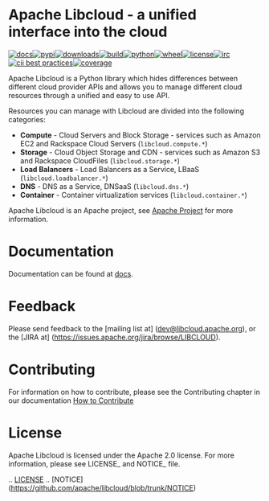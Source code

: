 Apache Libcloud - a unified interface into the cloud
====================================================

[![docs](https://img.shields.io/badge/docs-latest-brightgreen.svg?style=flat)](https://libcloud.readthedocs.org)[![pypi](https://img.shields.io/pypi/v/apache-libcloud.svg)](https://pypi.python.org/pypi/apache-libcloud/)[![downloads](https://img.shields.io/pypi/dm/apache-libcloud.svg)](https://pypi.python.org/pypi/apache-libcloud/)[![build](https://img.shields.io/travis/apache/libcloud/trunk.svg)](http://travis-ci.org/apache/libcloud)[![python](https://img.shields.io/pypi/pyversions/apache-libcloud.svg)](https://pypi.python.org/pypi/apache-libcloud/)[![wheel](https://img.shields.io/pypi/wheel/apache-libcloud.svg)](https://pypi.python.org/pypi/apache-libcloud/)[![license](https://img.shields.io/github/license/apache/libcloud.svg)](https://github.com/apache/libcloud/blob/trunk/LICENSE)[![irc](https://img.shields.io/irc/%23libcloud.png)](http://webchat.freenode.net/?channels=libcloud)[![cii best practices](https://bestpractices.coreinfrastructure.org/projects/152/badge)](https://bestpractices.coreinfrastructure.org/projects/152)[![coverage](https://coveralls.io/repos/github/apache/libcloud/badge.svg?branch=trunk)](https://coveralls.io/github/apache/libcloud?branch=trunk)

Apache Libcloud is a Python library which hides differences between different
cloud provider APIs and allows you to manage different cloud resources
through a unified and easy to use API.

Resources you can manage with Libcloud are divided into the following categories:

* **Compute** - Cloud Servers and Block Storage - services such as Amazon EC2 and Rackspace
  Cloud Servers (``libcloud.compute.*``)
* **Storage** - Cloud Object Storage and CDN  - services such as Amazon S3 and Rackspace
  CloudFiles (``libcloud.storage.*``)
* **Load Balancers** - Load Balancers as a Service, LBaaS (``libcloud.loadbalancer.*``)
* **DNS** - DNS as a Service, DNSaaS (``libcloud.dns.*``)
* **Container** - Container virtualization services (``libcloud.container.*``)


Apache Libcloud is an Apache project, see [Apache Project](http://libcloud.apache.org) for
more information.

Documentation
=============

Documentation can be found at [docs](https://libcloud.readthedocs.org).

Feedback
========

Please send feedback to the [mailing list at] (dev@libcloud.apache.org),
or the [JIRA at] (https://issues.apache.org/jira/browse/LIBCLOUD).

Contributing
============

For information on how to contribute, please see the Contributing
chapter in our documentation
[How to Contribute](https://libcloud.readthedocs.org/en/latest/development.html#contributing)

License
=======

Apache Libcloud is licensed under the Apache 2.0 license. For more information, please see LICENSE_ and NOTICE_  file.

.. [LICENSE](https://github.com/apache/libcloud/blob/trunk/LICENSE)
.. [NOTICE] (https://github.com/apache/libcloud/blob/trunk/NOTICE)
